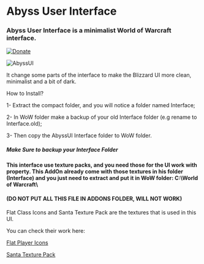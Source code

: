 # Abyss User Interface
### Abyss User Interface is a minimalist World of Warcraft interface.

[![Donate](https://img.shields.io/badge/Donate-PayPal-green.svg)](https://www.paypal.com/cgi-bin/webscr?cmd=_s-xclick&hosted_button_id=2HA68SU9NYVGU)

![AbyssUI](http://cdn-wow.mmoui.com/preview/pvw69948.jpg)

It change some parts of the interface to make the Blizzard UI more clean, minimalist and a bit of dark.

How to Install?

1- Extract the compact folder, and you will notice a folder named Interface;

2- In WoW folder make a backup of your old Interface folder (e.g rename to Interface.old);

3- Then copy the AbyssUI Interface folder to WoW folder.


##### Make Sure to backup your Interface Folder

#### This interface use texture packs, and you need those for the UI work with property. This AddOn already come with those textures in his folder (Interface) and you just need to extract and put it in WoW folder: C:\World of Warcraft\

#### (DO NOT PUT ALL THIS FILE IN ADDONS FOLDER, WILL NOT WORK)


Flat Class Icons and Santa Texture Pack are the textures that is used in this UI. 

You can check their work here:

[Flat Player Icons](http://www.wowinterface.com/downloads/info24101-FlatPlayerIcons.html)

[Santa Texture Pack](http://www.wowinterface.com/downloads/info18608-SantaUITextures.html)

